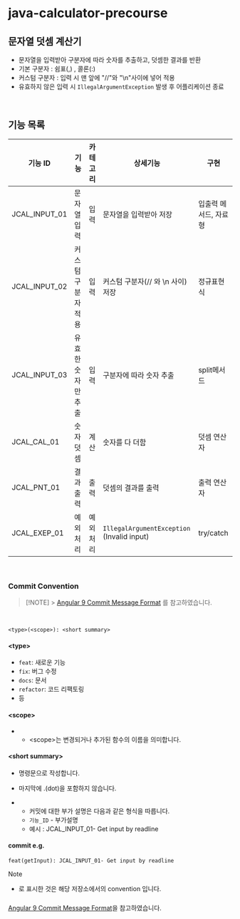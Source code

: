 # java-calculator-precourse

## 문자열 덧셈 계산기

- 문자열을 입력받아 구분자에 따라 숫자를 추출하고, 덧셈한 결과를 반환
- 기본 구분자 : 쉼표(,) , 콜론(:)
- 커스텀 구분자 : 입력 시 맨 앞에 "//"와 "\n"사이에 넣어 적용
- 유효하지 않은 입력 시 `IllegalArgumentException` 발생 후 어플리케이션 종료

<br>
  
## 기능 목록
| 기능 ID         |기능|카테고리| 상세기능                                       | 구현           |
|---------------|--|----|--------------------------------------------|--------------|
| JCAL_INPUT_01 |문자열 입력|입력| 문자열을 입력받아 저장                               | 입출력 메서드, 자료형 |
| JCAL_INPUT_02 |커스텀 구분자 적용|입력| 커스텀 구분자(// 와 \n 사이) 저장                     | 정규표현식        |
|JCAL_INPUT_03|유효한 숫자만 추출|입력| 구분자에 따라 숫자 추출                              | split메서드     |
|JCAL_CAL_01|숫자 덧셈|계산| 숫자를 다 더함                                   | 덧셈 연산자       |
|JCAL_PNT_01|결과 출력|출력| 덧셈의 결과를 출력                                 |출력 연산자|
|JCAL_EXEP_01|예외 처리|예외처리| `IllegalArgumentException` (Invalid input) |try/catch|

<br>
  
### Commit Convention

> [!NOTE] > [Angular 9 Commit Message Format](https://github.com/angular/angular/blob/main/CONTRIBUTING.md#type) 를 참고하였습니다.

<br>

```shell
<type>(<scope>): <short summary>
```

#### \<type>

- `feat`: 새로운 기능
- `fix`: 버그 수정
- `docs`: 문서
- `refactor`: 코드 리팩토링
- 등

#### \<scope>

- - \<scope>는 변경되거나 추가된 함수의 이름을 의미합니다.

#### \<short summary>

- 명령문으로 작성합니다.
- 마지막에 .(dot)을 포함하지 않습니다.

- - 커밋에 대한 부가 설명은 다음과 같은 형식을 따릅니다.
  * `기능_ID` - 부가설명
  * 예시 : JCAL_INPUT_01- Get input by readline

#### commit e.g.

```shell
feat(getInput): JCAL_INPUT_01- Get input by readline
```

> [!NOTE]
>
> - 로 표시한 것은 해당 저장소에서의 convention 입니다.

###

[Angular 9 Commit Message Format](https://github.com/angular/angular/blob/main/CONTRIBUTING.md#type)을 참고하였습니다.
